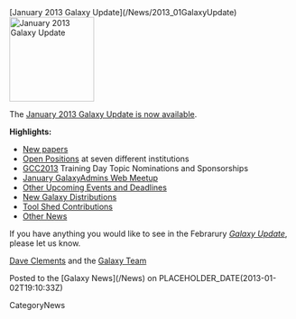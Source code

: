 <div class='newsItemHeader'>[January 2013 Galaxy Update](/News/2013_01GalaxyUpdate)</div>

<div class='right'><a href='/GalaxyUpdates/2013_01'><img src='/Images/Logos/GalaxyUpdate200.png' alt='January 2013 Galaxy Update' width=150 /></a></div>

The [January 2013 Galaxy Update is now available](/GalaxyUpdates/2013_01). 

**Highlights:**

* [New papers](/GalaxyUpdates/2013_01#new-papers)
* [Open Positions](/GalaxyUpdates/2013_01#whos-hiring) at seven different institutions
* [GCC2013](/GalaxyUpdates/2013_01#gcc2013) Training Day Topic Nominations and Sponsorships
* [January GalaxyAdmins Web Meetup](/GalaxyUpdates/2013_01#january-galaxyadmins-web-meetup)
* [Other Upcoming Events and Deadlines](/GalaxyUpdates/2013_01#other-upcoming-events-and-deadlines)
* [New Galaxy Distributions](/GalaxyUpdates/2013_01#new-galaxy-distributions)
* [Tool Shed Contributions](/GalaxyUpdates/2013_01#tool-shed-contributions)
* [Other News](/GalaxyUpdates/2013_01#other-news)

If you have anything you would like to see in the Febrarury *[Galaxy Update](/GalaxyUpdates)*, please let us know.

[Dave Clements](/DaveClements) and the [Galaxy Team](/GalaxyTeam)

<div class='newsItemFooter'>Posted to the [Galaxy News](/News) on PLACEHOLDER_DATE(2013-01-02T19:10:33Z)</div>

CategoryNews
